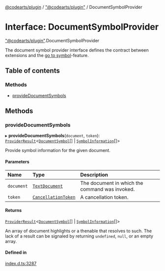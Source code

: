 [@codearts/plugin](../README.md) / ["@codearts/plugin"](../modules/_codearts_plugin_.md) / DocumentSymbolProvider

# Interface: DocumentSymbolProvider

["@codearts/plugin"](../modules/_codearts_plugin_.md).DocumentSymbolProvider

The document symbol provider interface defines the contract between extensions and
the [go to symbol](https://code.visualstudio.com/docs/editor/editingevolved#_go-to-symbol)-feature.

## Table of contents

### Methods

- [provideDocumentSymbols](codearts_plugin_.DocumentSymbolProvider.md#providedocumentsymbols)

## Methods

### provideDocumentSymbols

▸ **provideDocumentSymbols**(`document`, `token`): [`ProviderResult`](../modules/_codearts_plugin_.md#providerresult)<[`DocumentSymbol`](../classes/codearts_plugin_.DocumentSymbol.md)[] \| [`SymbolInformation`](../classes/codearts_plugin_.SymbolInformation.md)[]\>

Provide symbol information for the given document.

#### Parameters

| Name | Type | Description |
| :------ | :------ | :------ |
| `document` | [`TextDocument`](codearts_plugin_.TextDocument.md) | The document in which the command was invoked. |
| `token` | [`CancellationToken`](codearts_plugin_.CancellationToken.md) | A cancellation token. |

#### Returns

[`ProviderResult`](../modules/_codearts_plugin_.md#providerresult)<[`DocumentSymbol`](../classes/codearts_plugin_.DocumentSymbol.md)[] \| [`SymbolInformation`](../classes/codearts_plugin_.SymbolInformation.md)[]\>

An array of document highlights or a thenable that resolves to such. The lack of a result can be
signaled by returning `undefined`, `null`, or an empty array.

#### Defined in

[index.d.ts:3287](https://github.com/xyz-fish/cloudide-plugin-api/blob/9927cd6/index.d.ts#L3287)
